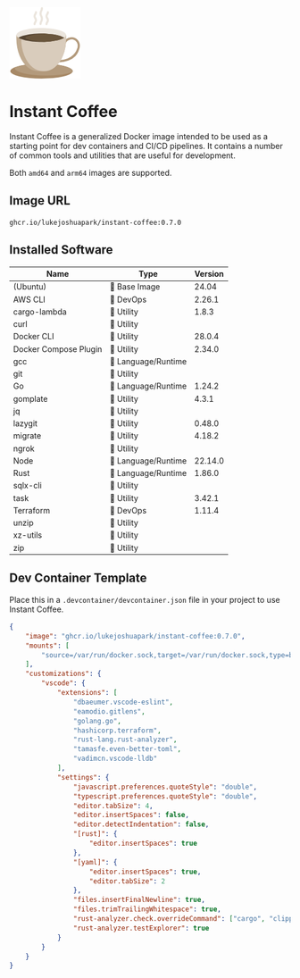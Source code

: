 ![icon](./icon.png)

# Instant Coffee

Instant Coffee is a generalized Docker image intended to be used as a starting
point for dev containers and CI/CD pipelines.  It contains a number of common
tools and utilities that are useful for development.

Both `amd64` and `arm64` images are supported.

## Image URL

```url
ghcr.io/lukejoshuapark/instant-coffee:0.7.0
```

## Installed Software

|Name|Type|Version|
|----|----|-------|
|(Ubuntu)|🖤 Base Image|24.04|
|AWS CLI|💜 DevOps|2.26.1|
|cargo-lambda|💛 Utility|1.8.3|
|curl|💛 Utility||
|Docker CLI|💛 Utility|28.0.4|
|Docker Compose Plugin|💛 Utility|2.34.0|
|gcc|💙 Language/Runtime||
|git|💛 Utility||
|Go|💙 Language/Runtime|1.24.2|
|gomplate|💛 Utility|4.3.1|
|jq|💛 Utility||
|lazygit|💛 Utility|0.48.0|
|migrate|💛 Utility|4.18.2|
|ngrok|💛 Utility||
|Node|💙 Language/Runtime|22.14.0|
|Rust|💙 Language/Runtime|1.86.0|
|sqlx-cli|💛 Utility||
|task|💛 Utility|3.42.1|
|Terraform|💜 DevOps|1.11.4|
|unzip|💛 Utility||
|xz-utils|💛 Utility||
|zip|💛 Utility||

## Dev Container Template

Place this in a `.devcontainer/devcontainer.json` file in your project to use
Instant Coffee.

```json
{
    "image": "ghcr.io/lukejoshuapark/instant-coffee:0.7.0",
    "mounts": [
        "source=/var/run/docker.sock,target=/var/run/docker.sock,type=bind"
    ],
    "customizations": {
        "vscode": {
            "extensions": [
                "dbaeumer.vscode-eslint",
                "eamodio.gitlens",
                "golang.go",
                "hashicorp.terraform",
                "rust-lang.rust-analyzer",
                "tamasfe.even-better-toml",
                "vadimcn.vscode-lldb"
            ],
            "settings": {
                "javascript.preferences.quoteStyle": "double",
                "typescript.preferences.quoteStyle": "double",
                "editor.tabSize": 4,
                "editor.insertSpaces": false,
                "editor.detectIndentation": false,
                "[rust]": {
                    "editor.insertSpaces": true
                },
                "[yaml]": {
                    "editor.insertSpaces": true,
                    "editor.tabSize": 2
                },
                "files.insertFinalNewline": true,
                "files.trimTrailingWhitespace": true,
                "rust-analyzer.check.overrideCommand": ["cargo", "clippy", "--workspace", "--message-format=json", "--all-targets"],
                "rust-analyzer.testExplorer": true
            }
        }
    }
}
```
